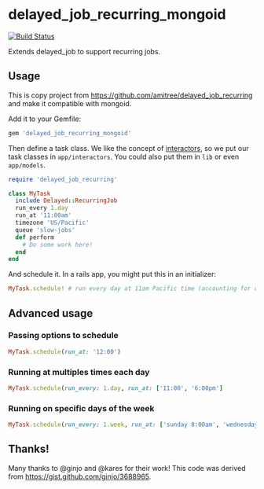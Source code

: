 # delayed\_job\_recurring\_mongoid
[![Build Status](https://travis-ci.org/artdevil/delayed_job_recurring_mongoid.svg?branch=master)](https://travis-ci.org/artdevil/delayed_job_recurring_mongoid)

Extends delayed\_job to support recurring jobs.

## Usage

This is copy project from https://github.com/amitree/delayed_job_recurring and make it compatible with mongoid.

Add it to your Gemfile:

```ruby
gem 'delayed_job_recurring_mongoid'
```

Then define a task class.  We like the concept of
[interactors](http://eng.joingrouper.com/blog/2014/03/03/rails-the-missing-parts-interactors),
so we put our task classes in `app/interactors`.  You could also put them in `lib` or even `app/models`.

```ruby
require 'delayed_job_recurring'

class MyTask
  include Delayed::RecurringJob
  run_every 1.day
  run_at '11:00am'
  timezone 'US/Pacific'
  queue 'slow-jobs'
  def perform
    # Do some work here!
  end
end
```

And schedule it. In a rails app, you might put this in an initializer:

```ruby
MyTask.schedule! # run every day at 11am Pacific time (accounting for daylight savings)
```

## Advanced usage

### Passing options to schedule

```ruby
MyTask.schedule(run_at: '12:00')
```

### Running at multiples times each day

```ruby
MyTask.schedule(run_every: 1.day, run_at: ['11:00', '6:00pm']
```

### Running on specific days of the week

```ruby
MyTask.schedule(run_every: 1.week, run_at: ['sunday 8:00am', 'wednesday 8:00am'])
```

## Thanks!

Many thanks to @ginjo and @kares for their work!  This code was derived from https://gist.github.com/ginjo/3688965.
